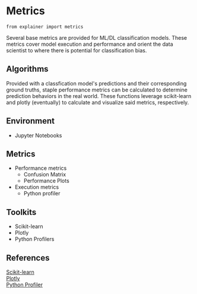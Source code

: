 # Metrics
 
```{code-cell} python3
from explainer import metrics
```

Several base metrics are provided for ML/DL classification models. These metrics cover model execution and performance and orient the data scientist to where there is potential for classification bias. 

## Algorithms
Provided with a classfication model's predictions and their corresponding ground truths, staple performance metrics can be calculated to determine prediction behaviors in the real world. These functions leverage scikit-learn and plotly (eventually) to calculate and visualize said metrics, respectively.

## Environment
- Jupyter Notebooks

## Metrics
- Performance metrics
  - Confusion Matrix
  - Performance Plots
- Execution metrics
  - Python profiler

## Toolkits
- Scikit-learn
- Plotly
- Python Profilers

## References

[Scikit-learn](https://github.com/scikit-learn/scikit-learn)\
[Plotly](https://github.com/plotly)\
[Python Profiler](https://github.com/python/cpython/blob/main/Lib/cProfile.py)
